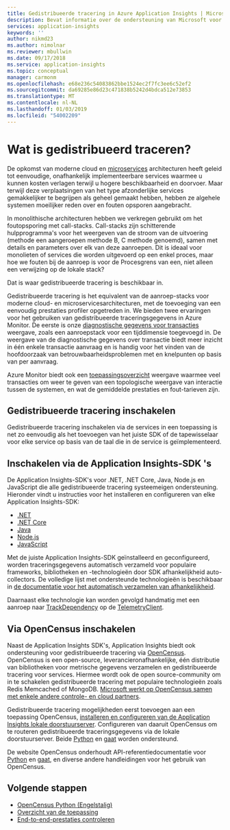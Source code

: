 ```yaml
---
title: Gedistribueerde tracering in Azure Application Insights | Microsoft Docs
description: Bevat informatie over de ondersteuning van Microsoft voor gedistribueerde tracering door middel van onze lokale doorstuurserver en samenwerking in het project OpenCensus
services: application-insights
keywords: ''
author: nikmd23
ms.author: nimolnar
ms.reviewer: mbullwin
ms.date: 09/17/2018
ms.service: application-insights
ms.topic: conceptual
manager: carmonm
ms.openlocfilehash: e68e236c54083862bbe1524ec2f7fc3ee6c52ef2
ms.sourcegitcommit: da69285e86d23c471838b5242d4bdca512e73853
ms.translationtype: MT
ms.contentlocale: nl-NL
ms.lasthandoff: 01/03/2019
ms.locfileid: "54002209"
---
```

# <a name="what-is-distributed-tracing"></a>Wat is gedistribueerd traceren?

De opkomst van moderne cloud en [microservices](http://azure.com/microservices) architecturen heeft geleid tot eenvoudige, onafhankelijk implementeerbare services waarmee u kunnen kosten verlagen terwijl u hogere beschikbaarheid en doorvoer. Maar terwijl deze verplaatsingen van het type afzonderlijke services gemakkelijker te begrijpen als geheel gemaakt hebben, hebben ze algehele systemen moeilijker reden over en fouten opsporen aangebracht.

In monolithische architecturen hebben we verkregen gebruikt om het foutopsporing met call-stacks. Call-stacks zijn schitterende hulpprogramma's voor het weergeven van de stroom van de uitvoering (methode een aangeroepen methode B, C methode genoemd), samen met details en parameters over elk van deze aanroepen. Dit is ideaal voor monolieten of services die worden uitgevoerd op een enkel proces, maar hoe we fouten bij de aanroep is voor de Procesgrens van een, niet alleen een verwijzing op de lokale stack? 

Dat is waar gedistribueerde tracering is beschikbaar in.  

Gedistribueerde tracering is het equivalent van de aanroep-stacks voor moderne cloud- en microservicesarchitecturen, met de toevoeging van een eenvoudig prestaties profiler opgetreden in. We bieden twee ervaringen voor het gebruiken van gedistribueerde traceringsgegevens in Azure Monitor. De eerste is onze [diagnostische gegevens voor transacties](https://docs.microsoft.com/azure/application-insights/app-insights-transaction-diagnostics) weergave, zoals een aanroepstack voor een tijddimensie toegevoegd in. De weergave van de diagnostische gegevens over transactie biedt meer inzicht in één enkele transactie aanvraag en is handig voor het vinden van de hoofdoorzaak van betrouwbaarheidsproblemen met en knelpunten op basis van per aanvraag.

Azure Monitor biedt ook een [toepassingsoverzicht](https://docs.microsoft.com/azure/application-insights/app-insights-app-map) weergave waarmee veel transacties om weer te geven van een topologische weergave van interactie tussen de systemen, en wat de gemiddelde prestaties en fout-tarieven zijn. 

## <a name="how-to-enable-distributed-tracing"></a>Gedistribueerde tracering inschakelen

Gedistribueerde tracering inschakelen via de services in een toepassing is net zo eenvoudig als het toevoegen van het juiste SDK of de tapewisselaar voor elke service op basis van de taal die in de service is geïmplementeerd.

## <a name="enabling-via-application-insights-sdks"></a>Inschakelen via de Application Insights-SDK 's

De Application Insights-SDK's voor .NET, .NET Core, Java, Node.js en JavaScript die alle gedistribueerde tracering systeemeigen ondersteuning. Hieronder vindt u instructies voor het installeren en configureren van elke Application Insights-SDK:

* [.NET](https://docs.microsoft.com/azure/application-insights/quick-monitor-portal)
* [.NET Core](https://docs.microsoft.com/azure/application-insights/app-insights-dotnetcore-quick-start)
* [Java](https://docs.microsoft.com/azure/application-insights/app-insights-java-get-started)
* [Node.js](https://docs.microsoft.com/azure/application-insights/app-insights-nodejs-quick-start)
* [JavaScript](https://docs.microsoft.com/azure/application-insights/app-insights-javascript)

Met de juiste Application Insights-SDK geïnstalleerd en geconfigureerd, worden traceringsgegevens automatisch verzameld voor populaire frameworks, bibliotheken en -technologieën door SDK afhankelijkheid auto-collectors. De volledige lijst met ondersteunde technologieën is beschikbaar in [de documentatie voor het automatisch verzamelen van afhankelijkheid](https://docs.microsoft.com/azure/application-insights/auto-collect-dependencies).

 Daarnaast elke technologie kan worden gevolgd handmatig met een aanroep naar [TrackDependency](https://docs.microsoft.com/azure/application-insights/app-insights-api-custom-events-metrics) op de [TelemetryClient](https://docs.microsoft.com/azure/application-insights/app-insights-api-custom-events-metrics).

## <a name="enable-via-opencensus"></a>Via OpenCensus inschakelen

Naast de Application Insights SDK's, Application Insights biedt ook ondersteuning voor gedistribueerde tracering via [OpenCensus](https://opencensus.io/). OpenCensus is een open-source, leverancieronafhankelijke, één distributie van bibliotheken voor metrische gegevens verzamelen en gedistribueerde tracering voor services. Hiermee wordt ook de open source-community om in te schakelen gedistribueerde tracering met populaire technologieën zoals Redis Memcached of MongoDB. [Microsoft werkt op OpenCensus samen met enkele andere controle- en cloud partners](https://open.microsoft.com/2018/06/13/microsoft-joins-the-opencensus-project/).

Gedistribueerde tracering mogelijkheden eerst toevoegen aan een toepassing OpenCensus, [installeren en configureren van de Application Insights lokale doorstuurserver](./../../azure-monitor/app/opencensus-local-forwarder.md). Configureren van daaruit OpenCensus om te routeren gedistribueerde traceringsgegevens via de lokale doorstuurserver. Beide [Python](./../../azure-monitor/app/opencensus-python.md) en [gaat](./../../azure-monitor/app/opencensus-go.md) worden ondersteund.

De website OpenCensus onderhoudt API-referentiedocumentatie voor [Python](https://opencensus.io/api/python/trace/usage.html) en [gaat](https://godoc.org/go.opencensus.io), en diverse andere handleidingen voor het gebruik van OpenCensus. 

## <a name="next-steps"></a>Volgende stappen

* [OpenCensus Python (Engelstalig)](https://opencensus.io/api/python/trace/usage.html)
* [Overzicht van de toepassing](./../../azure-monitor/app/app-map.md)
* [End-to-end-prestaties controleren](./../../application-insights/app-insights-tutorial-performance.md)
